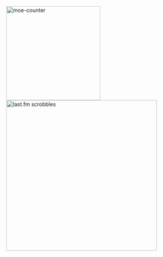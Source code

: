 <img src="https://moe-counter.glitch.me/get/@makuyoshi?theme=rule34" alt="moe-counter" width=250/>
<img src="https://lastfm-recently-played.vercel.app/api?user=makuyoshi" alt="last.fm scrobbles" width=400/>

